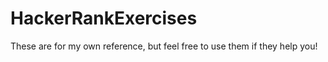 ﻿# HackerRankExercises
These are for my own reference, but feel free to use them if they help you! 

